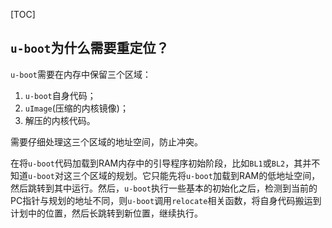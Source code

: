 
[TOC]

## `u-boot`为什么需要重定位？

`u-boot`需要在内存中保留三个区域：

1. `u-boot`自身代码；
2. `uImage`(压缩的内核镜像)；
3. 解压的内核代码。

需要仔细处理这三个区域的地址空间，防止冲突。

在将`u-boot`代码加载到RAM内存中的引导程序初始阶段，比如`BL1`或`BL2`，其并不知道`u-boot`对这三个区域的规划。它只能先将`u-boot`加载到RAM的低地址空间，然后跳转到其中运行。然后，`u-boot`执行一些基本的初始化之后，检测到当前的PC指针与规划的地址不同，则`u-boot`调用`relocate`相关函数，将自身代码搬运到计划中的位置，然后长跳转到新位置，继续执行。


